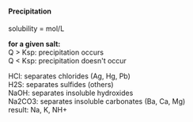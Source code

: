 #### Precipitation
solubility = mol/L

**for a given salt:**  
Q > Ksp: precipitation occurs  
Q < Ksp: precipitation doesn't occur

HCl: separates chlorides (Ag, Hg, Pb)  
H2S: separates sulfides (others)  
NaOH: separates insoluble hydroxides  
Na2CO3: separates insoluble carbonates (Ba, Ca, Mg)  
result:  Na, K, NH+
